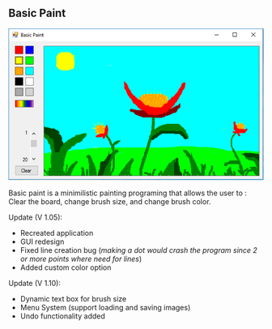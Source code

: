 <h2>Basic Paint</h2>
<img src="basicPaint.PNG">
<p>Basic paint is a minimilistic painting programing that allows the user to : Clear the board, change brush size, and change brush color.</p>
<p>Update (V 1.05):</p>
<ul>
<li>Recreated application</li>
<li>GUI redesign</li>
<li>Fixed line creation bug (<em>making a dot would crash the program since 2 or more points where need for lines</em>)</li>
<li>Added custom color option</li>
</ul>
<p>Update (V 1.10):</p>
<ul>
<li>Dynamic text box for brush size</li>
<li>Menu System (support loading and saving images)</li>
<li>Undo functionality added</li>
</ul>
